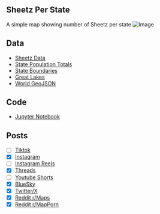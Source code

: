 ## Sheetz Per State
A simple map showing number of Sheetz per state
![Image](https://drive.google.com/uc?export=view&id=1ahM3T02k9RVb2G9lWpqqxbQgA_WYeJeD)

## Data
* [Sheetz Data](https://orders.sheetz.com/findASheetz)
* [State Population Totals](https://www.census.gov/data/tables/time-series/demo/popest/2020s-state-total.html)
* [State Boundaries](https://www.census.gov/geographies/mapping-files/time-series/geo/carto-boundary-file.html)
* [Great Lakes](https://usicecenter.gov/Products/GreatLakesData)
* [World GeoJSON](https://public.opendatasoft.com/explore/dataset/world-administrative-boundaries/export/?flg=en-us)

## Code
* [Jupyter Notebook](FormatData.ipynb)

## Posts
- [ ] [Tiktok]()
- [x] [Instagram](https://www.instagram.com/p/DKkRUTAJhMX/)
- [ ] [Instagram Reels]()
- [x] [Threads](https://www.threads.com/@vinemapper)
- [ ] [Youtube Shorts]()
- [x] [BlueSky](https://bsky.app/profile/vinemapper.bsky.social/post/3lqxcbjxhoc2v)
- [x] [Twitter/X](https://x.com/VineMapper/status/1931031506170081539)
- [x] [Reddit r/Maps](https://www.reddit.com/r/Maps/comments/1l4xc7r/sheetz_per_state/)
- [x] [Reddit r/MapPorn](https://www.reddit.com/r/MapPorn/comments/1l4xc3c/sheetz_per_state/)
